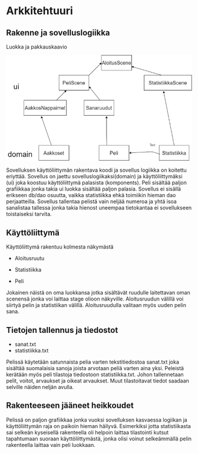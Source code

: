 # Arkkitehtuuri


## Rakenne ja sovelluslogiikka

Luokka ja pakkauskaavio

![kuva](https://github.com/SakuKosonen/ot-harjoitustyo2020/blob/master/dokumentaatio/rakenne.png)

Sovelluksen käyttöliittymän rakentava koodi ja sovellus logiikka on koitettu eriyttää. Sovellus on jaettu 
sovelluslogiikaksi(domain) ja käyttöliittymäksi (ui) joka koostuu käyttöliittymä palasista (komponents). Peli sisältää paljon 
grafiikkaa jonka takia ui luokka sisältää paljon palasia. Sovellus ei sisällä erikseen db/dao osuutta, vaikka statistiikka ehkä 
toimiikin hieman dao perjaatteilla. Sovellus tallentaa pelistä vain neljää numeroa ja yhtä isoa sanalistaa tallessa jonka takia
hienost
uneempaa tietokantaa ei sovellukseen toistaiseksi tarvita.

## Käyttöliittymä 

Käyttöliittymä rakentuu kolmesta näkymästä 

- Aloitusruutu

- Statistiikka

- Peli 

Jokainen näistä on oma luokkansa jotka sisältävät ruudulle laitettavan oman scenensä jonka voi laittaa stage olioon näkyville.
Aloitusruudun välillä voi siirtyä pelin ja statistiikan välillä. Aloitusruudulla valitaan myös uuden pelin sana.

## Tietojen tallennus ja tiedostot

- sanat.txt 
- statistiikka.txt

Pelissä käytetään satunnaista pelia varten tekstitiedostoa sanat.txt joka sisältää suomalaisia sanoja joista arvotaan peliä varten
aina yksi. Peleistä kerätään myös peli tilastoja tiedostoon statistiikka.txt. Johon tallennetaan pelit, voitot, arvaukset ja 
oikeat arvaukset. Muut tilastoitavat tiedot saadaan selville näiden neljän avulla. 

## Rakenteeseen jääneet heikkoudet

Pelissä on paljon grafiikkaa jonka vuoksi sovelluksen kasvaessa logiikan ja käyttöliittymän raja on paikoin hieman häilyvä. 
Esimerkiksi jotta statistiikasta sai selkeän kyseisellä rakenteella oli helpoin laittaa tilastointi kutsut tapahtumaan suoraan
käyttöliittymästä, jonka olisi voinut selkeämmällä pelin rakenteella laittaa vain peli luokkaan.



